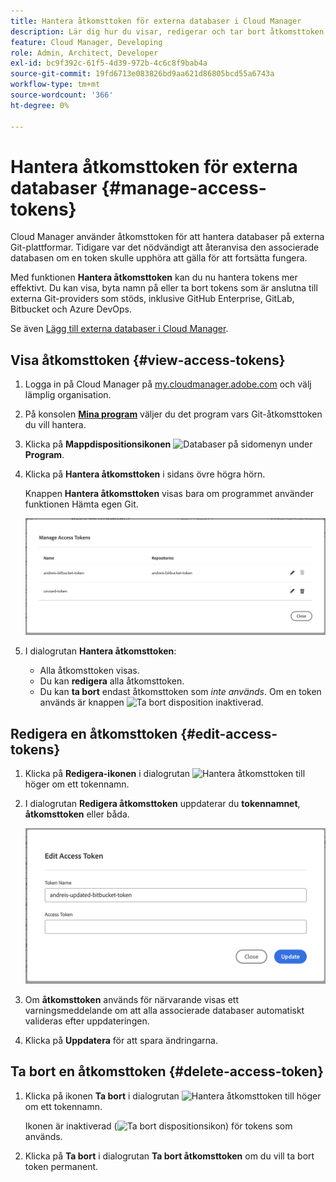 ```yaml
---
title: Hantera åtkomsttoken för externa databaser i Cloud Manager
description: Lär dig hur du visar, redigerar och tar bort åtkomsttoken som används för Använd egen Git i AEM Cloud Manager.
feature: Cloud Manager, Developing
role: Admin, Architect, Developer
exl-id: bc9f392c-61f5-4d39-972b-4c6c8f9bab4a
source-git-commit: 19fd6713e083826bd9aa621d86805bcd55a6743a
workflow-type: tm+mt
source-wordcount: '366'
ht-degree: 0%

---
```


# Hantera åtkomsttoken för externa databaser {#manage-access-tokens}

<!-- badge: label="Private beta" type="Positive" url="/help/implementing/cloud-manager/release-notes/current.md#manage-access-tokens" -->

Cloud Manager använder åtkomsttoken för att hantera databaser på externa Git-plattformar. Tidigare var det nödvändigt att återanvisa den associerade databasen om en token skulle upphöra att gälla för att fortsätta fungera.

Med funktionen **Hantera åtkomsttoken** kan du nu hantera tokens mer effektivt. Du kan visa, byta namn på eller ta bort tokens som är anslutna till externa Git-providers som stöds, inklusive GitHub Enterprise, GitLab, Bitbucket och Azure DevOps.

Se även [Lägg till externa databaser i Cloud Manager](/help/implementing/cloud-manager/managing-code/external-repositories.md).

<!--
>[!NOTE]
>
>The features described in this article are only available through the private beta program. For more details and to sign up for the private beta, see [Bring Your Own Git](/help/implementing/cloud-manager/release-notes/current.md#gitlab-bitbucket).
-->

## Visa åtkomsttoken {#view-access-tokens}

1. Logga in på Cloud Manager på [my.cloudmanager.adobe.com](https://my.cloudmanager.adobe.com/) och välj lämplig organisation.
1. På konsolen **[Mina program](/help/implementing/cloud-manager/navigation.md#my-programs)** väljer du det program vars Git-åtkomsttoken du vill hantera.
1. Klicka på **Mappdispositionsikonen** ![Databaser](https://spectrum.adobe.com/static/icons/workflow_18/Smock_FolderOutline_18_N.svg) på sidomenyn under **Program**.
1. Klicka på **Hantera åtkomsttoken** i sidans övre högra hörn.

   Knappen **Hantera åtkomsttoken** visas bara om programmet använder funktionen Hämta egen Git.

   ![Dialogrutan Hantera åtkomsttoken innehåller en aktiv token och en inaktiv token](/help/implementing/cloud-manager/managing-code/assets/access-tokens-manage.png)

1. I dialogrutan **Hantera åtkomsttoken**:
   * Alla åtkomsttoken visas.
   * Du kan **redigera** alla åtkomsttoken.
   * Du kan **ta bort** endast åtkomsttoken som *inte används*. Om en token används är knappen ![Ta bort disposition](https://spectrum.adobe.com/static/icons/workflow_18/Smock_DeleteOutline_18_N.svg) inaktiverad.

## Redigera en åtkomsttoken {#edit-access-tokens}

1. Klicka på **Redigera-ikonen** i dialogrutan ![Hantera åtkomsttoken](https://spectrum.adobe.com/static/icons/workflow_18/Smock_Edit_18_N.svg) till höger om ett tokennamn.
1. I dialogrutan **Redigera åtkomsttoken** uppdaterar du **tokennamnet**, **åtkomsttoken** eller båda.

   ![Dialogrutan Redigera åtkomsttoken](/help/implementing/cloud-manager/managing-code/assets/access-tokens-edit.png)

1. Om **åtkomsttoken** används för närvarande visas ett varningsmeddelande om att alla associerade databaser automatiskt valideras efter uppdateringen.

1. Klicka på **Uppdatera** för att spara ändringarna.

## Ta bort en åtkomsttoken {#delete-access-token}

1. Klicka på ikonen **Ta bort** i dialogrutan ![Hantera åtkomsttoken](https://spectrum.adobe.com/static/icons/workflow_18/Smock_Delete_18_N.svg) till höger om ett tokennamn.

   Ikonen är inaktiverad (![Ta bort dispositionsikon](https://spectrum.adobe.com/static/icons/workflow_18/Smock_DeleteOutline_18_N.svg)) för tokens som används.

1. Klicka på **Ta bort** i dialogrutan **Ta bort åtkomsttoken** om du vill ta bort token permanent.
